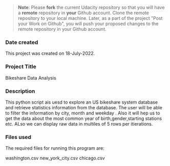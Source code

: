 >**Note**: Please **fork** the current Udacity repository so that you will have a **remote** repository in **your** Github account. Clone the remote repository to your local machine. Later, as a part of the project "Post your Work on Github", you will push your proposed changes to the remote repository in your Github account.

### Date created
This project was created on 18-July-2022.

### Project Title
Bikeshare Data Analysis

### Description
This python script ais uesd to explore an US bikeshare system database and retrieve statistics information from the database. The user will be able to  filter the information by city, month and weekday . Also it will hep us to get the data about the most common year of birth,gender,starting stations etc. ALso we can display raw data in multiles of 5 rows per itierations.

### Files used
The required files for running this program are:

washington.csv
new_york_city.csv
chicago.csv


